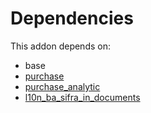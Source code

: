 # Dependencies

This addon depends on:

- base
- [purchase](https://github.com/bringout/oca-ocb-core)
- [purchase_analytic](https://github.com/bringout/oca-financial)
- [l10n_ba_sifra_in_documents](https://github.com/bringout/odoo-bringout-l10n_ba_sifra_in_documents)
